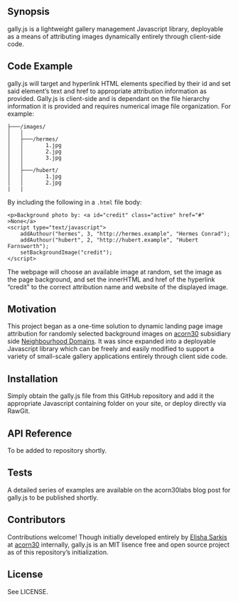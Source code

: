 ## Synopsis

gally.js is a lightweight gallery management Javascript library, deployable as a means of attributing images dynamically entirely through client-side code.

## Code Example


gally.js will target and hyperlink HTML elements specified by their id and set said element’s text and href to appropriate attribution information as provided. Gally.js is client-side and is dependant on the file hierarchy information it is provided and requires numerical image file organization. For example:

    ├───/images/
    │   │
    │   ├───/hermes/
    │   │       1.jpg
    │   │       2.jpg
    │   │       3.jpg
    │   │
    │   ├───/hubert/
    │   │       1.jpg
    │   │       2.jpg
    |   |

By including the following in a `.html` file body:

    <p>Background photo by: <a id="credit" class="active" href="#" >None</a>
    <script type="text/javascript">
        addAuthour("hermes", 3, "http://hermes.example", "Hermes Conrad");
        addAuthour("hubert", 2, "http://hubert.example", "Hubert Farnsworth");
        setBackgroundImage("credit");
    </script>

The webpage will choose an available image at random, set the image as the page background, and set the innerHTML and href of the hyperlink “credit” to the correct attribution name and website of the displayed image.

## Motivation

This project began as a one-time solution to dynamic landing page image attribution for randomly selected background images on [acorn30](http://acorn30.com/) subsidiary side [Neighbourhood Domains](http://neighbourhooddomains.com/). It was since expanded into a deployable Javascript library which can be freely and easily modified to support a variety of small-scale gallery applications entirely through client side code.

## Installation

Simply obtain the gally.js file from this GitHub repository and add it the appropriate Javascript containing folder on your site, or deploy directly via RawGit.

## API Reference

To be added to repository shortly.

## Tests

A detailed series of examples are available on the acorn30labs blog post for gally.js to be published shortly.

## Contributors

Contributions welcome! Though initially developed entirely by [Elisha Sarkis](https://github.com/e-sarkis/) at [acorn30](http://acorn30.com/) internally, gally.js is an MIT lisence free and open source project as of this repository’s initialization.

## License

See LICENSE.